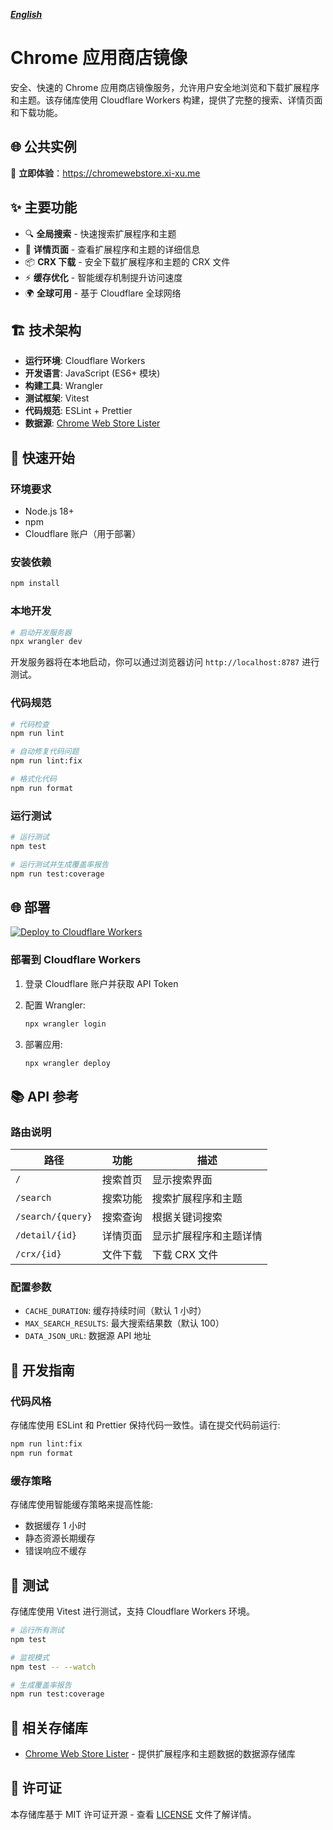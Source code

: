 ***[English](README.en.md)***

# Chrome 应用商店镜像

安全、快速的 Chrome 应用商店镜像服务，允许用户安全地浏览和下载扩展程序和主题。该存储库使用 Cloudflare Workers 构建，提供了完整的搜索、详情页面和下载功能。

## 🌐 公共实例

🎯 **立即体验**：<https://chromewebstore.xi-xu.me>

## ✨ 主要功能

- 🔍 **全局搜索** - 快速搜索扩展程序和主题
- 📄 **详情页面** - 查看扩展程序和主题的详细信息
- 📦 **CRX 下载** - 安全下载扩展程序和主题的 CRX 文件
- ⚡ **缓存优化** - 智能缓存机制提升访问速度
- 🌍 **全球可用** - 基于 Cloudflare 全球网络

## 🏗️ 技术架构

- **运行环境**: Cloudflare Workers
- **开发语言**: JavaScript (ES6+ 模块)
- **构建工具**: Wrangler
- **测试框架**: Vitest
- **代码规范**: ESLint + Prettier
- **数据源**: [Chrome Web Store Lister](https://github.com/xixu-me/Chrome-Web-Store-Lister)

## 🚀 快速开始

### 环境要求

- Node.js 18+
- npm
- Cloudflare 账户（用于部署）

### 安装依赖

```bash
npm install
```

### 本地开发

```bash
# 启动开发服务器
npx wrangler dev
```

开发服务器将在本地启动，你可以通过浏览器访问 `http://localhost:8787` 进行测试。

### 代码规范

```bash
# 代码检查
npm run lint

# 自动修复代码问题
npm run lint:fix

# 格式化代码
npm run format
```

### 运行测试

```bash
# 运行测试
npm test

# 运行测试并生成覆盖率报告
npm run test:coverage
```

## 🌐 部署

[![Deploy to Cloudflare Workers](https://deploy.workers.cloudflare.com/button)](https://deploy.workers.cloudflare.com/?url=https://github.com/xixu-me/Chrome-Web-Store-Mirror)

### 部署到 Cloudflare Workers

1. 登录 Cloudflare 账户并获取 API Token
2. 配置 Wrangler:

    ```bash
    npx wrangler login
    ```

3. 部署应用:

    ```bash
    npx wrangler deploy
    ```

## 📚 API 参考

### 路由说明

| 路径 | 功能 | 描述 |
|------|------|------|
| `/` | 搜索首页 | 显示搜索界面 |
| `/search` | 搜索功能 | 搜索扩展程序和主题 |
| `/search/{query}` | 搜索查询 | 根据关键词搜索 |
| `/detail/{id}` | 详情页面 | 显示扩展程序和主题详情 |
| `/crx/{id}` | 文件下载 | 下载 CRX 文件 |

### 配置参数

- `CACHE_DURATION`: 缓存持续时间（默认 1 小时）
- `MAX_SEARCH_RESULTS`: 最大搜索结果数（默认 100）
- `DATA_JSON_URL`: 数据源 API 地址

## 🔧 开发指南

### 代码风格

存储库使用 ESLint 和 Prettier 保持代码一致性。请在提交代码前运行:

```bash
npm run lint:fix
npm run format
```

### 缓存策略

存储库使用智能缓存策略来提高性能:

- 数据缓存 1 小时
- 静态资源长期缓存
- 错误响应不缓存

## 🧪 测试

存储库使用 Vitest 进行测试，支持 Cloudflare Workers 环境。

```bash
# 运行所有测试
npm test

# 监视模式
npm test -- --watch

# 生成覆盖率报告
npm run test:coverage
```

## 🔗 相关存储库

- [Chrome Web Store Lister](https://github.com/xixu-me/Chrome-Web-Store-Lister) - 提供扩展程序和主题数据的数据源存储库

## 📄 许可证

本存储库基于 MIT 许可证开源 - 查看 [LICENSE](LICENSE) 文件了解详情。
